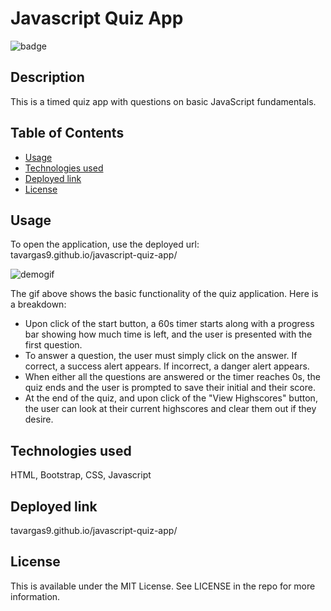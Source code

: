 # Javascript Quiz App
![badge](https://img.shields.io/badge/MIT-License-blue.svg)

## Description

This is a timed quiz app with questions on basic JavaScript fundamentals. 

## Table of Contents 

- [Usage](#usage)
- [Technologies used](#technologies-used)
- [Deployed link](#deployed-link)
- [License](#license)

## Usage

To open the application, use the deployed url: tavargas9.github.io/javascript-quiz-app/

![demogif](https://github.com/tavargas9/javascript-quiz-app/assets/142061829/3aec9f10-482c-4706-851c-98ea02e6f535)

The gif above shows the basic functionality of the quiz application. Here is a breakdown:

- Upon click of the start button, a 60s timer starts along with a progress bar showing how much time is left, and the user is presented with the first question.
- To answer a question, the user must simply click on the answer. If correct, a success alert appears. If incorrect, a danger alert appears.
- When either all the questions are answered or the timer reaches 0s, the quiz ends and the user is prompted to save their initial and their score.
- At the end of the quiz, and upon click of the "View Highscores" button, the user can look at their current highscores and clear them out if they desire. 


##  Technologies used

HTML, Bootstrap, CSS, Javascript

## Deployed link

tavargas9.github.io/javascript-quiz-app/

## License

This is available under the MIT License. See LICENSE in the repo for more information.
